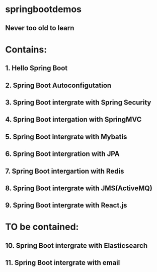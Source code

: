 # springbootdemos
## Never too old to learn
# Contains:
## 1. Hello Spring Boot
## 2. Spring Boot Autoconfigutation
## 3. Spring Boot intergrate with Spring Security
## 4. Spring Boot intergation with SpringMVC
## 5. Spring Boot intergrate with Mybatis
## 6. Spring Boot intergration with JPA
## 7. Spring Boot intergartion with Redis
## 8. Spring Boot intergrate with JMS(ActiveMQ)
## 9. Spring Boot intergrate with React.js
# TO be contained:
## 10. Spring Boot intergrate with Elasticsearch
## 11. Spring Boot intergrate with email
